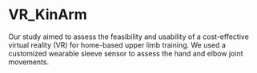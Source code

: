 # VR_KinArm
Our study aimed to assess the feasibility and usability of a cost-effective virtual reality (VR) for home-based upper limb training. We used a customized wearable sleeve sensor to assess the hand and elbow joint movements.
